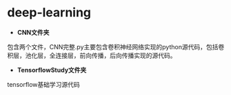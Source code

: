 # deep-learning

- **CNN文件夹**

包含两个文件，CNN完整.py主要包含卷积神经网络实现的python源代码，包括卷积层，池化层，全连接层，前向传播，后向传播实现的源代码。

- **TensorflowStudy文件夹**

tensorflow基础学习源代码

